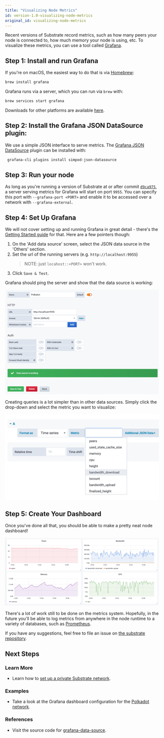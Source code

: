 ```yaml
---
title: "Visualizing Node Metrics"
id: version-1.0-visualizing-node-metrics
original_id: visualizing-node-metrics
---
```


Recent versions of Substrate record metrics, such as how many peers your node
is connected to, how much memory your node is using, etc. To visualize these
metrics, you can use a tool called [Grafana](https://grafana.com/).

## Step 1: Install and run Grafana

If you're on
macOS, the easiest way to do that is via [Homebrew](https://brew.sh/):

```bash
brew install grafana
```

Grafana runs via a server, which you can run via `brew` with:

```bash
brew services start grafana
```

Downloads for other platforms are available [here](https://grafana.com/grafana/download).

## Step 2: Install the Grafana JSON DataSource plugin:

We use a simple JSON interface to serve metrics. The
[Grafana JSON DataSource](https://github.com/simPod/grafana-json-datasource) plugin can be
installed with:

```bash
 grafana-cli plugins install simpod-json-datasource
```

## Step 3: Run your node

As long as you're running a version of Substrate at or after commit
[`d9ca975`](https://github.com/paritytech/substrate/commit/d9ca9750dba018463d59459a3ee1c03b71ea2d46),
a server serving metrics for Grafana will start on port `9955`. You can specify
this port with `--grafana-port <PORT>` and enable it to be accessed over a
network with `--grafana-external`.

## Step 4: Set Up Grafana

We will not cover setting up and running Grafana in great detail - there's the
[Getting Started guide](https://grafana.com/docs/guides/getting_started/) for
that. Here are a few pointers though:

1. On the 'Add data source' screen, select the JSON data source in the
'Others' section.
2. Set the url of the running servers (e.g.
`http://localhost:9955`)
    > NOTE: just `locahost::<PORT>` won't work.
3. Click `Save & Test`.

Grafana should ping the server and show that the data source is working:

![Data Source Config](/docs/assets/tutorials/grafana/datasource-config.png)

Creating queries is a lot simpler than in other data sources. Simply click the
drop-down and select the metric you want to visualize:

![Creating a query](/docs/assets/tutorials/grafana/metric-selection.png)

## Step 5: Create Your Dashboard

Once you've done all that, you should be able to make a pretty neat node
dashboard!

![Node Dashboard](/docs/assets/tutorials/grafana/dashboard.png)

There's a lot of work still to be done on the metrics system. Hopefully, in the
future you'll be able to log metrics from anywhere in the node runtime to a
variety of databases, such as [Prometheus](https://prometheus.io/).

If you have any suggestions, feel free to file an issue on
[the substrate repository](https://github.com/paritytech/substrate).

## Next Steps

### Learn More

- Learn how to [set up a private Substrate network](start-a-private-network).

### Examples

- Take a look at the Grafana dashboard configuration for the [Polkadot network](https://github.com/w3f/polkadot-dashboard).

### References

<!-- TODO: Update this to RUSTDOC link-->

- Visit the source code for [grafana-data-source](https://github.com/paritytech/substrate/tree/master/client/grafana-data-source).

